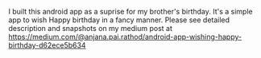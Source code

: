 I built this android app as a suprise for my brother's birthday. It's a simple app to wish Happy birthday in a fancy manner.
Please see detailed description and snapshots on my medium post at https://medium.com/@anjana.pai.rathod/android-app-wishing-happy-birthday-d62ece5b634
